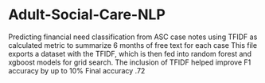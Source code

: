 # Adult-Social-Care-NLP
Predicting financial need classification from ASC case notes using TFIDF as calculated metric to summarize 6 months of free text for each case
This file exports a dataset with the TFIDF, which is then fed into random forest and xgboost models for grid search. The inclusion of TFIDF helped improve F1 accuracy by up to 10%
Final accuracy .72
